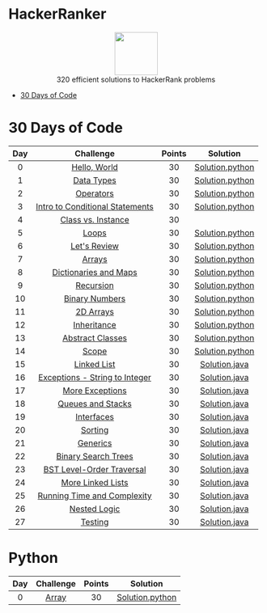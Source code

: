 # HackerRanker
<p align="center">
    <a href="https://www.hackerrank.com/rshaghoulian">
        <img height=85 src="https://d3keuzeb2crhkn.cloudfront.net/hackerrank/assets/styleguide/logo_wordmark-f5c5eb61ab0a154c3ed9eda24d0b9e31.svg">
    </a>
    <br>320 efficient solutions to HackerRank problems
</p>

* [30 Days of Code](#30-days-of-code)

# 30 Days of Code

| Day |                                                Challenge                                                | Points |                                                                                   Solution                                                                                  |
|:---:|:-------------------------------------------------------------------------------------------------------:|:------:|:---------------------------------------------------------------------------------------------------------------------------------------------------------------------------:|
|  0  | [Hello, World](https://www.hackerrank.com/challenges/30-hello-world)                                    |   30   |[Solution.python](https://github.com/irfanki/HackerRanker/blob/master/30%20Days%20of%20Code/Day%2000-Hello%20World)
|  1  | [Data Types](https://www.hackerrank.com/challenges/30-data-types)                                       |   30   |[Solution.python](https://github.com/irfanki/HackerRanker/blob/master/30%20Days%20of%20Code/Day%2001-Data%20Types)
|  2  | [Operators](https://www.hackerrank.com/challenges/30-operators)                                         |   30   |[Solution.python](https://github.com/irfanki/HackerRanker/blob/master/30%20Days%20of%20Code/Day%2002-Operators)
|  3  | [Intro to Conditional Statements](https://www.hackerrank.com/challenges/30-conditional-statements)      |   30   | [Solution.python](https://github.com/irfanki/HackerRanker/blob/master/30%20Days%20of%20Code/Day%2003-Intro%20to%20Conditional%20Statements)  |
|  4  | [Class vs. Instance](https://www.hackerrank.com/challenges/30-class-vs-instance)                        |   30   |                |
|  5  | [Loops](https://www.hackerrank.com/challenges/30-loops)                                                 |   30   | [Solution.python](https://github.com/irfanki/HackerRanker/blob/master/30%20Days%20of%20Code/Day%2005-Loops)                                  |
|  6  | [Let's Review](https://www.hackerrank.com/challenges/30-review-loop)                                    |   30   | [Solution.python](https://github.com/irfanki/HackerRanker/blob/master/30%20Days%20of%20Code/Day%2006-%20Lets%20Review)                         |
|  7  | [Arrays](https://www.hackerrank.com/challenges/30-arrays)                                               |   30   |               [Solution.python](https://github.com/irfanki/HackerRanker/blob/master/30%20Days%20of%20Code/Day%2007-Arrays)
|  8  | [Dictionaries and Maps](https://www.hackerrank.com/challenges/30-dictionaries-and-maps)                 |   30   | [Solution.python](https://github.com/irfanki/HackerRanker/blob/master/30%20Days%20of%20Code/Day%2008-Dictionaries%20and%20Map)              |
|  9  | [Recursion](https://www.hackerrank.com/challenges/30-recursion)                                         |   30   | [Solution.python](https://github.com/irfanki/HackerRanker/blob/master/30%20Days%20of%20Code/Day%2009-Recursion)                              |
|  10 | [Binary Numbers](https://www.hackerrank.com/challenges/30-binary-numbers)                               |   30   | [Solution.python](https://github.com/irfanki/HackerRanker/tree/master/30%20Days%20of%20Code)                       |
|  11 | [2D Arrays](https://www.hackerrank.com/challenges/30-2d-arrays)                                         |   30   | [Solution.python](https://github.com/irfanki/HackerRanker/blob/master/30%20Days%20of%20Code/Day%2011-2D%20Arrays)                            |
|  12 | [Inheritance](https://www.hackerrank.com/challenges/30-inheritance)                                     |   30   | [Solution.python](https://github.com/irfanki/HackerRanker/blob/master/30%20Days%20of%20Code/Day%2013-Inheritance)                            |
|  13 | [Abstract Classes](https://www.hackerrank.com/challenges/30-abstract-classes)                           |   30   | [Solution.python](https://github.com/irfanki/HackerRanker/blob/master/30%20Days%20of%20Code/Day%2014-Abstraction)                     |
|  14 | [Scope](https://www.hackerrank.com/challenges/30-scope)                                                 |   30   | [Solution.python](https://github.com/irfanki/HackerRanker/blob/master/30%20Days%20of%20Code/Day%2014-Scope)                                  |
|  15 | [Linked List](https://www.hackerrank.com/challenges/30-linked-list)                                     |   30   | [Solution.java](https://github.com/rshaghoulian/HackerRank-solutions/blob/master/30%20Days%20of%20Code/Day%2015%20-%20Linked%20List/Solution.java)                          |
|  16 | [Exceptions - String to Integer](https://www.hackerrank.com/challenges/30-exceptions-string-to-integer) |   30   | [Solution.java](https://github.com/rshaghoulian/HackerRank-solutions/blob/master/30%20Days%20of%20Code/Day%2016%20-%20Exceptions%20-%20String%20to%20Integer/Solution.java) |
|  17 | [More Exceptions](https://www.hackerrank.com/challenges/30-more-exceptions)                             |   30   | [Solution.java](https://github.com/rshaghoulian/HackerRank-solutions/blob/master/30%20Days%20of%20Code/Day%2017%20-%20More%20Exceptions/Solution.java)                      |
|  18 | [Queues and Stacks](https://www.hackerrank.com/challenges/30-queues-stacks)                             |   30   | [Solution.java](https://github.com/rshaghoulian/HackerRank-solutions/blob/master/30%20Days%20of%20Code/Day%2018%20-%20Queues%20and%20Stacks/Solution.java)                  |
|  19 | [Interfaces](https://www.hackerrank.com/challenges/30-interfaces)                                       |   30   | [Solution.java](https://github.com/rshaghoulian/HackerRank-solutions/blob/master/30%20Days%20of%20Code/Day%2019%20-%20Interfaces/Solution.java)                             |
|  20 | [Sorting](https://www.hackerrank.com/challenges/30-sorting)                                             |   30   | [Solution.java](https://github.com/rshaghoulian/HackerRank-solutions/blob/master/30%20Days%20of%20Code/Day%2020%20-%20Sorting/Solution.java)                                |
|  21 | [Generics](https://www.hackerrank.com/challenges/30-generics)                                           |   30   | [Solution.java](https://github.com/rshaghoulian/HackerRank-solutions/blob/master/30%20Days%20of%20Code/Day%2021%20-%20Generics/Solution.java)                               |
|  22 | [Binary Search Trees](https://www.hackerrank.com/challenges/30-binary-search-trees)                     |   30   | [Solution.java](https://github.com/rshaghoulian/HackerRank-solutions/blob/master/30%20Days%20of%20Code/Day%2022%20-%20Binary%20Search%20Trees/Solution.java)                |
|  23 | [BST Level-Order Traversal](https://www.hackerrank.com/challenges/30-binary-trees)                      |   30   | [Solution.java](https://github.com/rshaghoulian/HackerRank-solutions/blob/master/30%20Days%20of%20Code/Day%2023%20-%20BST%20Level-Order%20Traversal/Solution.java)          |
|  24 | [More Linked Lists](https://www.hackerrank.com/challenges/30-linked-list-deletion)                      |   30   | [Solution.java](https://github.com/rshaghoulian/HackerRank-solutions/blob/master/30%20Days%20of%20Code/Day%2024%20-%20More%20Linked%20Lists/Solution.java)                  |
|  25 | [Running Time and Complexity](https://www.hackerrank.com/challenges/30-running-time-and-complexity)     |   30   | [Solution.java](https://github.com/rshaghoulian/HackerRank-solutions/blob/master/30%20Days%20of%20Code/Day%2025%20-%20Running%20Time%20and%20Complexity/Solution.java)      |
|  26 | [Nested Logic](https://www.hackerrank.com/challenges/30-nested-logic)                                   |   30   | [Solution.java](https://github.com/rshaghoulian/HackerRank-solutions/blob/master/30%20Days%20of%20Code/Day%2026%20-%20Nested%20Logic/Solution.java)                         |
|  27 | [Testing](https://www.hackerrank.com/challenges/30-testing)                                             |   30   | [Solution.java](https://github.com/rshaghoulian/HackerRank-solutions/blob/master/30%20Days%20of%20Code/Day%2027%20-%20Testing/Solution.java)                                |


# Python

| Day |                                                Challenge                                                | Points |                                                                                   Solution                                                                                  |
|:---:|:-------------------------------------------------------------------------------------------------------:|:------:|:---------------------------------------------------------------------------------------------------------------------------------------------------------------------------:|
|  0  | [Array](https://www.hackerrank.com/challenges/30-hello-world)                                    |   30   |[Solution.python](https://github.com/irfanki/HackerRanker/blob/master/30%20Days%20of%20Code/Day%2000-Hello%20World)
